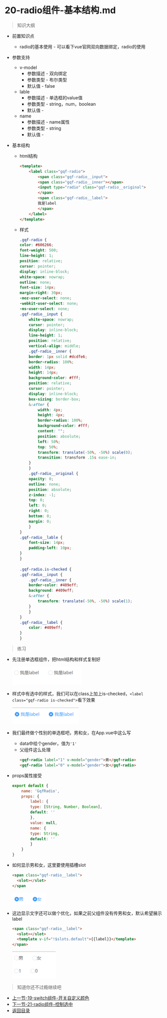 # 20-radio组件-基本结构.md

> 知识大纲

* 前置知识点
    * radio的基本使用 - 可以看下vue官网双向数据绑定，radio的使用

* 参数支持
    * v-model
        * 参数描述 - 双向绑定
        * 参数类型 - 布尔类型
        * 默认值 - false
    * lable
        * 参数描述 - 单选框的value值
        * 参数类型 - string，num，boolean
        * 默认值 - 
    * name
        * 参数描述 - name属性 
        * 参数类型 - string
        * 默认值 -    

* 基本结构
    * html结构
        ```html
        <template>
            <label class="gqf-radio">
                <span class="gqf-radio__input">
                <span class="gqf-radio__inner"></span>
                <input type="radio" class="gqf-radio__original">
                </span>
                <span class="gqf-radio__label">
                我是label
                </span>
            </label>
        </template>        
        ```
    * 样式
        ```scss
        .gqf-radio {
        color: #606266;
        font-weight: 500;
        line-height: 1;
        position: relative;
        cursor: pointer;
        display: inline-block;
        white-space: nowrap;
        outline: none;
        font-size: 14px;
        margin-right: 30px;
        -moz-user-select: none;
        -webkit-user-select: none;
        -ms-user-select: none;
        .gqf-radio__input {
            white-space: nowrap;
            cursor: pointer;
            display: inline-block;
            line-height: 1;
            position: relative;
            vertical-align: middle;
            .gqf-radio__inner {
            border: 1px solid #dcdfe6;
            border-radius: 100%;
            width: 14px;
            height: 14px;
            background-color: #fff;
            position: relative;
            cursor: pointer;
            display: inline-block;
            box-sizing: border-box;
            &:after {
                width: 4px;
                height: 4px;
                border-radius: 100%;
                background-color: #fff;
                content: "";
                position: absolute;
                left: 50%;
                top: 50%;
                transform: translate(-50%, -50%) scale(0);
                transition: transform .15s ease-in;
            }
            }
            .gqf-radio__original {
            opacity: 0;
            outline: none;
            position: absolute;
            z-index: -1;
            top: 0;
            left: 0;
            right: 0;
            bottom: 0;
            margin: 0;
            }
        }
        .gqf-radio__lable {
            font-size: 14px;
            padding-left: 10px;
        }
        }

        .gqf-radio.is-checked {
        .gqf-radio__input {
            .gqf-radio__inner {
            border-color: #409eff;
            background: #409eff;
            &:after {
                transform: translate(-50%, -50%) scale(1);
            }
            }
        }
        .gqf-radio__label {
            color: #409eff;
        }
        }        
        ```

> 练习

* 先注册单选框组件，把html结构和样式复制好

    ![](./images/基本架子.jpg)

* 样式中有选中的样式，我们可以在class上加上is-checked，`<label class="gqf-radio is-checked">`看下效果  

    ![](./images/选中的样式.jpg)

* 我们最终做个性别的单选框吧，男和女，在App.vue中这么写
    * data中给个gender，值为`'1'`    
    * 父组件这么处理
        ```html
        <gqf-radio label="1" v-model="gender">男</gqf-radio>
        <gqf-radio label="0" v-model="gender">女</gqf-radio>        
        ```

* props属性接受
    ```js
    export default {
        name: 'GqfRadio',
        props: {
            label: {
            type: [String, Number, Boolean],
            default: ''
            },
            value: null,
            name: {
            type: String,
            default: ''
            }
        }
    }    
    ```
* 如何显示男和女，这里要使用插槽slot   
    ```html
    <span class="gqf-radio__label">
      <slot></slot>
    </span    
    ```

    ![](./images/显示男和女.jpg)

* 这边显示文字还可以做个优化，如果之前父组件没有传男和女，默认希望展示label  
    ```html
    <span class="gqf-radio__label">
      <slot></slot>
      <template v-if="!$slots.default">{{label}}</template>
    </span>    
    ```

    ![](./images/默认展示label.jpg)


> 知道你还不过瘾继续吧       

* [上一节-19-switch组件-开关自定义颜色](../19-switch组件-添加input框/switch组件-添加input框.md)
* [下一节-21-radio组件-控制选中](../21-radio组件-控制选中/radio组件-控制选中.md)
* [返回目录](../../README.md)
